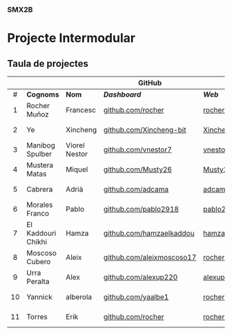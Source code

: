 ### SMX2B

# Projecte Intermodular

## Taula de projectes

|    |                    |               | GitHub                                                         |                                                           | Projecte                                     |
|:--:|--------------------|---------------|----------------------------------------------------------------|-----------------------------------------------------------|----------------------------------------------|
|  # | **Cognoms**        | **Nom**       | **_Dashboard_**                                                | **_Web_**                                                 | **_Web_**                                    |
|  1 | Rocher Muñoz       | Francesc      | [github.com/rocher](https://github.com/rocher)                 | [rocher.github.io](https://rocher.github.io)              | [La FUSTA](http://lafusta.endinahosting.com) |
|  2 | Ye                 | Xincheng      | [github.com/Xincheng-bit](https://github.com/Xincheng-bit)     | [Xincheng-bit.github.io](https://xincheng-bit.github.io)  | [La FUSTA](http://lafusta.endinahosting.com) |
|  3 | Manibog Spulber    | Viorel Nestor | [github.com/vnestor7](https://github.com/vnestor7)             | [vnestor7.github.io](https://vnestor7.github.io)          | [N/A](http://google.com)                     |
|  4 | Mustera Matas      | Miquel        | [github.com/Musty26](http\s://github.com/Xincheng-Bit)         | [Musty26.github.io](https://Xincheng-Bit.github.io)       | [La FUSTA](http://lafusta.endinahosting.com) |
|  5 | Cabrera            | Adrià         | [github.com/adcama](https://github.com/adcama)                 | [adcama.github.io](https://adcama.github.io)              | [La FUSTA](http://lafusta.endinahosting.com) |
|  6 | Morales Franco     | Pablo         | [github.com/pablo2918](https://github.com/pablo2918)           | [pablo2918.github.io](https://pablo2918.github.io)        | [La FUSTA](http://lafusta.endinahosting.com) |
|  7 | El Kaddouri Chikhi | Hamza         | [github.com/hamzaelkaddou](https://github.com/hamzaelkaddou)   | [hamzaelkaddo.github.io](https://hamzaelkaddou.github.io) | [Futur projecte]()                           |
|  8 | Moscoso Cubero     | Aleix         | [github.com/aleixmoscoso17](https://github.com/aleixmoscoso17) | [rocher.github.io](https://rocher.github.io)              | [La FUSTA](http://lafusta.endinahosting.com) |
|  9 | Urra Peralta       | Alex          | [github.com/alexup220](https://github.com/alexup220)           | [alexup220.github.io](https://alexup220.github.io)        |                                              |
| 10 | Yannick            | alberola      | [github.com/yaalbe1](https://github.com/rocher)                | [rocher.github.io](https://rocher.github.io)              | [La FUSTA](http://lafusta.endinahosting.com) |
| 11 | Torres             | Erik          | [github.com/rocher](https://github.com/rocher)                 | [rocher.github.io](https://rocher.github.io)              | [La FUSTA]                                   |
